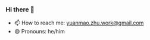 ### Hi there 👋
- 📫 How to reach me: yuanmao.zhu.work@gmail.com
- 😄 Pronouns: he/him
<!--
**zhuyuanmao/zhuyuanmao** is a ✨ _special_ ✨ repository because its `README.md` (this file) appears on your GitHub profile.

Here are some ideas to get you started:


- 🌱 I’m currently learning ...
- 👯 I’m looking to collaborate on ...
- 🤔 I’m looking for help with ...
- 💬 Ask me about ...


- ⚡ Fun fact: ...
-->
